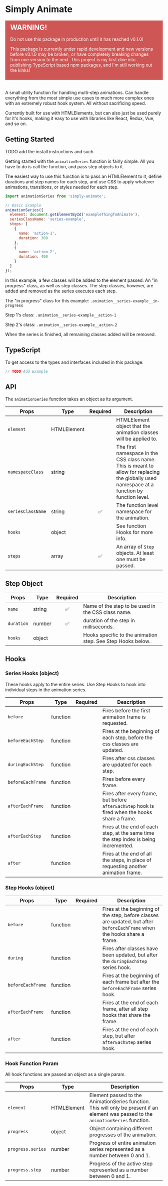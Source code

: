 # Simply Animate

<div style="background: #CE5755; color: #fdfdfd; padding: 0.5rem 1rem; margin-bottom: 2rem;">
  <div style="font-size: 1.6em; font-weight: bold; margin-bottom: 1rem;">WARNING!</div>
  <p>Do not use this package in production until it has reached v0.1.0!</p>
  <p>This package is currently under rapid development and new versions before v0.1.0 may be broken, or have completely breaking changes from one version to the next. This project is my first dive into publishing TypeScript based npm packages, and I'm still working out the kinks!</p>
</div>

A small utility function for handling multi-step animations. Can handle everything from the most simple use cases to much more complex ones with an extremely robust hook system. All without sacrificing speed.

Currently built for use with HTMLElements, but can also just be used purely for it's hooks, making it easy to use with libraries like React, Redux, Vue, and so on.

## Getting Started

TODO add the install instructions and such

Getting started with the `animationSeries` function is fairly simple. All you have to do is call the function, and pass step objects to it.

The easiest way to use this function is to pass an HTMLElement to it, define durations and step names for each step, and use CSS to apply whatever animations, transitions, or styles needed for each step.

```js
import animationSeries from 'simply-animate';

// Basic Example
animationSeries({
  element: document.getElementById('exampleThingToAnimate'),
  seriesClassName: 'series-example',
  steps: [
    {
      name: 'action-1',
      duration: 300
    },
    {
      name: 'action-2',
      duration: 400
    }
  ]
});
```

In this example, a few classes will be added to the element passed. An "in progress" class, as well as step classes. The step classes, however, are added and removed as the series executes each step.

The "in progress" class for this example:
`.animation__series-example__in-progress`

Step 1's class:
`.animation__series-example__action-1`

Step 2's class:
`.animation__series-example__action-2`

When the series is finished, all remaining classes added will be removed.

## TypeScript

To get access to the types and interfaces included in this package:

```ts
// TODO Add Example
```

## API

The `animationSeries` function takes an object as its argument.

| Props | Type | Required | Description |
| ----- | ---- | :------: | ----------- |
| `element` | HTMLElement |  | HTMLElement object that the animation classes will be applied to. |
| `namespaceClass` | string |  | The first namespace in the CSS class name. This is meant to allow for replacing the globally used namespace at a function by function level. |
| `seriesClassName` | string | ✅ | The function level namespace for the animation. |
| `hooks` | object |  | See function Hooks for more info. |
| `steps` | array | ✅ | An array of `Step` objects. At least one must be passed. |

## Step Object

| Props | Type | Required | Description |
| ----- | ---- | :------: | ----------- |
| `name` | string | ✅ | Name of the step to be used in the CSS class name. |
| `duration` | number | ✅ | duration of the step in milliseconds. |
| `hooks` | object | | Hooks specific to the animation step. See Step Hooks below. |

## Hooks

### Series Hooks (object)

These hooks apply to the entire series. Use Step Hooks to hook into individual steps in the animation series.

| Props | Type | Required | Description |
| ----- | ---- | :------: | ----------- |
| `before` | function | | Fires before the first animation frame is requested. |
| `beforeEachStep` | function | | Fires at the beginning of each step, before the css classes are updated. |
| `duringEachStep` | function | | Fires after css classes are updated for each step. |
| `beforeEachFrame` | function | | Fires before every frame. |
| `afterEachFrame` | function | | Fires after every frame, but before `afterEachStep` hook is fired when the hooks share a frame. |
| `afterEachStep` | function | | Fires at the end of each step, at the same time the step index is being incremented. |
| `after` | function | | Fires at the end of all the steps, in place of requesting another animation frame. |

### Step Hooks (object)

| Props | Type | Required | Description |
| ----- | ---- | :------: | ----------- |
| `before` | function | | Fires at the beginning of the step, before classes are updated, but after `beforeEachFrame` when the hooks share a frame. |
| `during` | function | | Fires after classes have been updated, but after the `duringEachStep` series hook. |
| `beforeEachFrame` | function | | Fires at the beginning of each frame but after the `beforeEachFrame` series hook.  |
| `afterEachFrame` | function | | Fires at the end of each frame, after all step hooks that share the frame. |
| `after` | function | | Fires at the end of each step, but after `afterEachStep` series hook. |

### Hook Function Param

All hook functions are passed an object as a single param.

| Props | Type | Description |
| ----- | ---- | ----------- |
| `element` | HTMLElement | Element passed to the AnimationSeries function. This will only be present if an element was passed to the `animationSeries` function. |
| `progress` | object | Object containing different progresses of the animation. |
| `progress.series` | number | Progress of entire animation series represented as a number between 0 and 1. |
| `progress.step` | number | Progress of the active step represented as a number between 0 and 1. |
